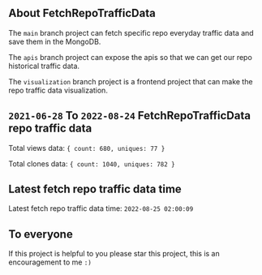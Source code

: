 ## About FetchRepoTrafficData

The `main` branch project can fetch specific repo everyday traffic data and save them in the MongoDB.

The `apis` branch project can expose the apis so that we can get our repo historical traffic data.

The `visualization` branch project is a frontend project that can make the repo traffic data visualization.

## `2021-06-28` To `2022-08-24` FetchRepoTrafficData repo traffic data

Total views data: `{ count: 680, uniques: 77 }`

Total clones data: `{ count: 1040, uniques: 782 }`

## Latest fetch repo traffic data time

Latest fetch repo traffic data time: `2022-08-25 02:00:09`

## To everyone

If this project is helpful to you please star this project, this is an encouragement to me `:)`



